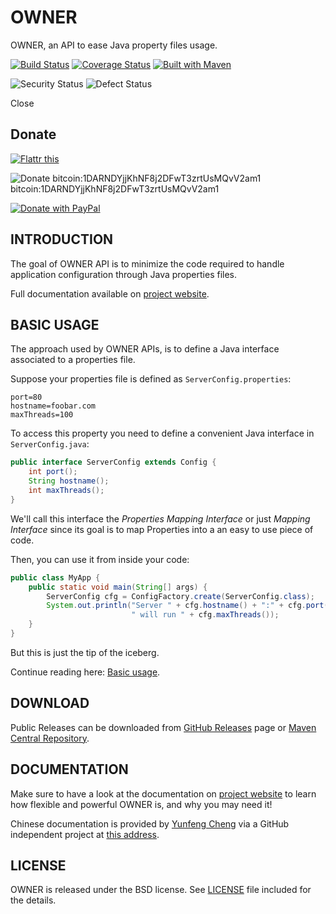 OWNER
=====

OWNER, an API to ease Java property files usage.

[![Build Status](https://travis-ci.org/lviggiano/owner.png?branch=master)](https://travis-ci.org/lviggiano/owner)
[![Coverage Status](https://coveralls.io/repos/lviggiano/owner/badge.png)](https://coveralls.io/r/lviggiano/owner)
[![Built with Maven](http://maven.apache.org/images/logos/maven-feather.png)](http://owner.newinstance.it/maven-site/)

![Security Status](http://qa.meterian.io/badge/security.svg?uuid=fa3fbef4-256f-40fe-a955-fd3161243ec6)
![Defect Status](http://qa.meterian.io/badge/defect.svg?uuid=fa3fbef4-256f-40fe-a955-fd3161243ec6)

Close

Donate
------------------------------------------------------------------------

[![Flattr this](https://button.flattr.com/flattr-badge-large.png)](https://flattr.com/submit/auto?fid=pqvxnq&url=https%3A%2F%2Fgithub.com%2Flviggiano%2Fowner%2F)

![Donate bitcoin:1DARNDYjjKhNF8j2DFwT3zrtUsMQvV2am1](http://i.imgur.com/BC7sVAG.png)  
bitcoin:1DARNDYjjKhNF8j2DFwT3zrtUsMQvV2am1

[![Donate with PayPal](https://www.paypalobjects.com/webstatic/en_US/i/btn/png/gold-rect-paypal-26px.png)](https://www.paypal.me/lviggiano)



INTRODUCTION
------------

The goal of OWNER API is to minimize the code required to handle
application configuration through Java properties files.

Full documentation available on [project website][website].

BASIC USAGE
-----------

The approach used by OWNER APIs, is to define a Java interface
associated to a properties file.

Suppose your properties file is defined
as `ServerConfig.properties`:

```properties
port=80
hostname=foobar.com
maxThreads=100
```

To access this property you need to define a convenient Java
interface in `ServerConfig.java`:

```java
public interface ServerConfig extends Config {
    int port();
    String hostname();
    int maxThreads();
}
```

We'll call this interface the *Properties Mapping Interface* or
just *Mapping Interface* since its goal is to map Properties into
a an easy to use piece of code.

Then, you can use it from inside your code:

```java
public class MyApp {
    public static void main(String[] args) {
        ServerConfig cfg = ConfigFactory.create(ServerConfig.class);
        System.out.println("Server " + cfg.hostname() + ":" + cfg.port() +
                           " will run " + cfg.maxThreads());
    }
}
```

But this is just the tip of the iceberg.

Continue reading here: [Basic usage](http://owner.aeonbits.org/docs/usage/).

DOWNLOAD
--------

Public Releases can be downloaded from [GitHub Releases](https://github.com/lviggiano/owner/releases) page or
[Maven Central Repository](http://search.maven.org/#search%7Cgav%7C1%7Cg%3A%22org.aeonbits.owner%22%20AND%20a%3A%22owner%22).


DOCUMENTATION
-------------

Make sure to have a look at the documentation on [project website][website]
to learn how flexible and powerful OWNER is, and why you may need it!

Chinese documentation is provided by [Yunfeng Cheng](https://github.com/cyfonly) via a GitHub independent project at
[this address][chinese-docs].

  [website]: http://owner.aeonbits.org
  [chinese-docs]: https://github.com/cyfonly/owner-doc


LICENSE
-------

OWNER is released under the BSD license.
See [LICENSE][] file included for the details.

  [LICENSE]: https://raw.github.com/lviggiano/owner/master/LICENSE
